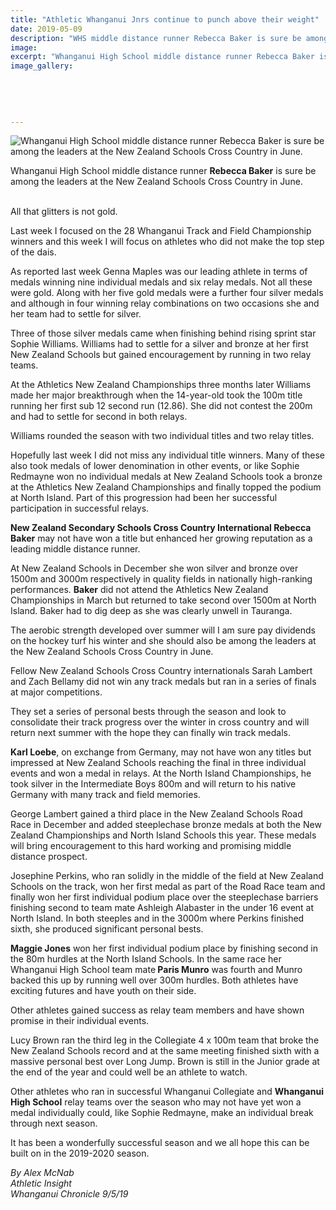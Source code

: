 ```yaml
---
title: "Athletic Whanganui Jnrs continue to punch above their weight"
date: 2019-05-09
description: "WHS middle distance runner Rebecca Baker is sure be among the leaders at the NZ Schools Cross Country in June..."
image: 
excerpt: "Whanganui High School middle distance runner Rebecca Baker is sure be among the leaders at the New Zealand Schools Cross Country in June."
image_gallery:
    
    
    
    
    
---
```


<p><img src="https://www.nzherald.co.nz/resizer/wQmCW5PycXtsnRIjjc0r6nKpBZg=/620x349/smart/filters:quality(70)/arc-anglerfish-syd-prod-nzme.s3.amazonaws.com/public/ROXCEEIYSRB37KEFJDBFK3A2HI.jpg" alt="Whanganui High School middle distance runner Rebecca Baker is sure be among the leaders at the New Zealand Schools Cross Country in June." /></p>
<p><span>Whanganui High School middle distance runner <strong>Rebecca Baker</strong> is sure be among the leaders at the New Zealand Schools Cross Country in June.</span></p>
<p><br />All that glitters is not gold.</p>
<p>Last week I focused on the 28 Whanganui Track and Field Championship winners and this week I will focus on athletes who did not make the top step of the dais.</p>
<p>As reported last week Genna Maples was our leading athlete in terms of medals winning nine individual medals and six relay medals. Not all these were gold. Along with her five gold medals were a further four silver medals and although in four winning relay combinations on two occasions she and her team had to settle for silver.</p>
<p>Three of those silver medals came when finishing behind rising sprint star Sophie Williams. Williams had to settle for a silver and bronze at her first New Zealand Schools but gained encouragement by running in two relay teams.</p>
<p>At the Athletics New Zealand Championships three months later Williams made her major breakthrough when the 14-year-old took the 100m title running her first sub 12 second run (12.86). She did not contest the 200m and had to settle for second in both relays.</p>
<p>Williams rounded the season with two individual titles and two relay titles.</p>
<p>Hopefully last week I did not miss any individual title winners. Many of these also took medals of lower denomination in other events, or like Sophie Redmayne won no individual medals at New Zealand Schools took a bronze at the Athletics New Zealand Championships and finally topped the podium at North Island. Part of this progression had been her successful participation in successful relays.</p>
<p><strong>New Zealand Secondary Schools Cross Country International Rebecca Baker</strong> may not have won a title but enhanced her growing reputation as a leading middle distance runner.</p>
<p>At New Zealand Schools in December she won silver and bronze over 1500m and 3000m respectively in quality fields in nationally high-ranking performances. <strong>Baker</strong> did not attend the Athletics New Zealand Championships in March but returned to take second over 1500m at North Island. Baker had to dig deep as she was clearly unwell in Tauranga.</p>
<p>The aerobic strength developed over summer will I am sure pay dividends on the hockey turf his winter and she should also be among the leaders at the New Zealand Schools Cross Country in June.</p>
<p>Fellow New Zealand Schools Cross Country internationals Sarah Lambert and Zach Bellamy did not win any track medals but ran in a series of finals at major competitions.</p>
<p>They set a series of personal bests through the season and look to consolidate their track progress over the winter in cross country and will return next summer with the hope they can finally win track medals.</p>
<p><strong>Karl Loebe</strong>, on exchange from Germany, may not have won any titles but impressed at New Zealand Schools reaching the final in three individual events and won a medal in relays. At the North Island Championships, he took silver in the Intermediate Boys 800m and will return to his native Germany with many track and field memories.</p>
<p>George Lambert gained a third place in the New Zealand Schools Road Race in December and added steeplechase bronze medals at both the New Zealand Championships and North Island Schools this year. These medals will bring encouragement to this hard working and promising middle distance prospect.</p>
<p>Josephine Perkins, who ran solidly in the middle of the field at New Zealand Schools on the track, won her first medal as part of the Road Race team and finally won her first individual podium place over the steeplechase barriers finishing second to team mate Ashleigh Alabaster in the under 16 event at North Island. In both steeples and in the 3000m where Perkins finished sixth, she produced significant personal bests.</p>
<p><strong>Maggie Jones</strong> won her first individual podium place by finishing second in the 80m hurdles at the North Island Schools. In the same race her Whanganui High School team mate<strong> Paris Munro</strong> was fourth and Munro backed this up by running well over 300m hurdles. Both athletes have exciting futures and have youth on their side.</p>
<p>Other athletes gained success as relay team members and have shown promise in their individual events.</p>
<p>Lucy Brown ran the third leg in the Collegiate 4 x 100m team that broke the New Zealand Schools record and at the same meeting finished sixth with a massive personal best over Long Jump. Brown is still in the Junior grade at the end of the year and could well be an athlete to watch.</p>
<p>Other athletes who ran in successful Whanganui Collegiate and <strong>Whanganui High School</strong> relay teams over the season who may not have yet won a medal individually could, like Sophie Redmayne, make an individual break through next season.</p>
<p>It has been a wonderfully successful season and we all hope this can be built on in the 2019-2020 season.</p>
<p><em>By Alex McNab</em><br /><em>Athletic Insight</em><br /><em>Whanganui Chronicle 9/5/19</em></p>

